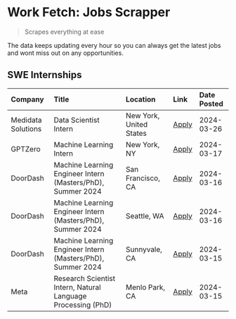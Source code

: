 # Work Fetch: Jobs Scrapper
> Scrapes everything at ease

The data keeps updating every hour so you can always get the latest jobs and wont miss out on any opportunities.

## SWE Internships
<!--START_SECTION:workfetch-->
| Company            | Title                                                        | Location                | Link                                                                                                                                                                                                                                                                     | Date Posted   |
|:-------------------|:-------------------------------------------------------------|:------------------------|:-------------------------------------------------------------------------------------------------------------------------------------------------------------------------------------------------------------------------------------------------------------------------|:--------------|
| Medidata Solutions | Data Scientist Intern                                        | New York, United States | [Apply](https://www.linkedin.com/jobs/view/data-scientist-intern-at-medidata-solutions-3810253704?position=10&pageNum=0&refId=EzMib21wwPCCyPxJ%2FCqiWw%3D%3D&trackingId=UuRaOI2PLt6GHvtZbgQG5Q%3D%3D&trk=public_jobs_jserp-result_search-card)                           | 2024-03-26    |
| GPTZero            | Machine Learning Intern                                      | New York, NY            | [Apply](https://www.linkedin.com/jobs/view/machine-learning-intern-at-gptzero-3860723963?position=9&pageNum=0&refId=EzMib21wwPCCyPxJ%2FCqiWw%3D%3D&trackingId=5AxYsYBZZYH8UJeOC6UM7Q%3D%3D&trk=public_jobs_jserp-result_search-card)                                     | 2024-03-17    |
| DoorDash           | Machine Learning Engineer Intern (Masters/PhD), Summer 2024  | San Francisco, CA       | [Apply](https://www.linkedin.com/jobs/view/machine-learning-engineer-intern-masters-phd-summer-2024-at-doordash-3736457737?position=3&pageNum=0&refId=EzMib21wwPCCyPxJ%2FCqiWw%3D%3D&trackingId=t3FSb4uZzznsnrnKFcDDOQ%3D%3D&trk=public_jobs_jserp-result_search-card)   | 2024-03-16    |
| DoorDash           | Machine Learning Engineer Intern (Masters/PhD), Summer 2024  | Seattle, WA             | [Apply](https://www.linkedin.com/jobs/view/machine-learning-engineer-intern-masters-phd-summer-2024-at-doordash-3736455966?position=4&pageNum=0&refId=EzMib21wwPCCyPxJ%2FCqiWw%3D%3D&trackingId=E2S1Ir5om%2B7CIsnACTr7aQ%3D%3D&trk=public_jobs_jserp-result_search-card) | 2024-03-16    |
| DoorDash           | Machine Learning Engineer Intern (Masters/PhD), Summer 2024  | Sunnyvale, CA           | [Apply](https://www.linkedin.com/jobs/view/machine-learning-engineer-intern-masters-phd-summer-2024-at-doordash-3736454973?position=2&pageNum=0&refId=EzMib21wwPCCyPxJ%2FCqiWw%3D%3D&trackingId=ECmyS30uBnnGgkB6FtdP1g%3D%3D&trk=public_jobs_jserp-result_search-card)   | 2024-03-15    |
| Meta               | Research Scientist Intern, Natural Language Processing (PhD) | Menlo Park, CA          | [Apply](https://www.linkedin.com/jobs/view/research-scientist-intern-natural-language-processing-phd-at-meta-3858718375?position=8&pageNum=0&refId=EzMib21wwPCCyPxJ%2FCqiWw%3D%3D&trackingId=eDcHvLjgylq2lEbemLy4og%3D%3D&trk=public_jobs_jserp-result_search-card)      | 2024-03-15    |
<!--END_SECTION:workfetch-->
